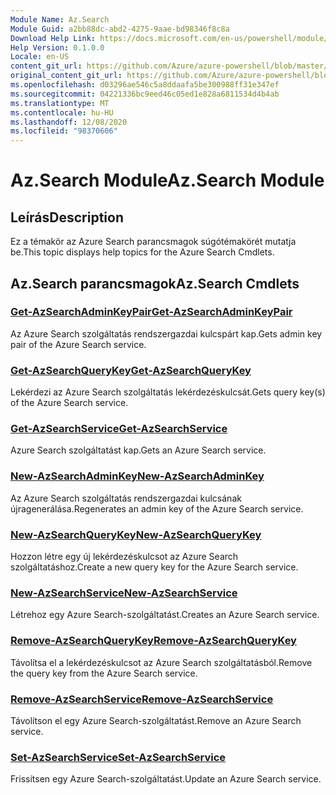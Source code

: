 ```yaml
---
Module Name: Az.Search
Module Guid: a2bb88dc-abd2-4275-9aae-bd98346f8c8a
Download Help Link: https://docs.microsoft.com/en-us/powershell/module/az.search
Help Version: 0.1.0.0
Locale: en-US
content_git_url: https://github.com/Azure/azure-powershell/blob/master/src/Search/Search/help/Az.Search.md
original_content_git_url: https://github.com/Azure/azure-powershell/blob/master/src/Search/Search/help/Az.Search.md
ms.openlocfilehash: d03296ae546c5a8ddaafa5be300988ff31e347ef
ms.sourcegitcommit: 04221336bc9eed46c05ed1e828a6811534d4b4ab
ms.translationtype: MT
ms.contentlocale: hu-HU
ms.lasthandoff: 12/08/2020
ms.locfileid: "98370606"
---
```

# <span data-ttu-id="f2aec-101">Az.Search Module</span><span class="sxs-lookup"><span data-stu-id="f2aec-101">Az.Search Module</span></span>
## <span data-ttu-id="f2aec-102">Leírás</span><span class="sxs-lookup"><span data-stu-id="f2aec-102">Description</span></span>
<span data-ttu-id="f2aec-103">Ez a témakör az Azure Search parancsmagok súgótémakörét mutatja be.</span><span class="sxs-lookup"><span data-stu-id="f2aec-103">This topic displays help topics for the Azure Search Cmdlets.</span></span>

## <span data-ttu-id="f2aec-104">Az.Search parancsmagok</span><span class="sxs-lookup"><span data-stu-id="f2aec-104">Az.Search Cmdlets</span></span>
### [<span data-ttu-id="f2aec-105">Get-AzSearchAdminKeyPair</span><span class="sxs-lookup"><span data-stu-id="f2aec-105">Get-AzSearchAdminKeyPair</span></span>](Get-AzSearchAdminKeyPair.md)
<span data-ttu-id="f2aec-106">Az Azure Search szolgáltatás rendszergazdai kulcspárt kap.</span><span class="sxs-lookup"><span data-stu-id="f2aec-106">Gets admin key pair of the Azure Search service.</span></span>

### [<span data-ttu-id="f2aec-107">Get-AzSearchQueryKey</span><span class="sxs-lookup"><span data-stu-id="f2aec-107">Get-AzSearchQueryKey</span></span>](Get-AzSearchQueryKey.md)
<span data-ttu-id="f2aec-108">Lekérdezi az Azure Search szolgáltatás lekérdezéskulcsát.</span><span class="sxs-lookup"><span data-stu-id="f2aec-108">Gets query key(s) of the Azure Search service.</span></span>

### [<span data-ttu-id="f2aec-109">Get-AzSearchService</span><span class="sxs-lookup"><span data-stu-id="f2aec-109">Get-AzSearchService</span></span>](Get-AzSearchService.md)
<span data-ttu-id="f2aec-110">Azure Search szolgáltatást kap.</span><span class="sxs-lookup"><span data-stu-id="f2aec-110">Gets an Azure Search service.</span></span>

### [<span data-ttu-id="f2aec-111">New-AzSearchAdminKey</span><span class="sxs-lookup"><span data-stu-id="f2aec-111">New-AzSearchAdminKey</span></span>](New-AzSearchAdminKey.md)
<span data-ttu-id="f2aec-112">Az Azure Search szolgáltatás rendszergazdai kulcsának újragenerálása.</span><span class="sxs-lookup"><span data-stu-id="f2aec-112">Regenerates an admin key of the Azure Search service.</span></span>

### [<span data-ttu-id="f2aec-113">New-AzSearchQueryKey</span><span class="sxs-lookup"><span data-stu-id="f2aec-113">New-AzSearchQueryKey</span></span>](New-AzSearchQueryKey.md)
<span data-ttu-id="f2aec-114">Hozzon létre egy új lekérdezéskulcsot az Azure Search szolgáltatáshoz.</span><span class="sxs-lookup"><span data-stu-id="f2aec-114">Create a new query key for the Azure Search service.</span></span>

### [<span data-ttu-id="f2aec-115">New-AzSearchService</span><span class="sxs-lookup"><span data-stu-id="f2aec-115">New-AzSearchService</span></span>](New-AzSearchService.md)
<span data-ttu-id="f2aec-116">Létrehoz egy Azure Search-szolgáltatást.</span><span class="sxs-lookup"><span data-stu-id="f2aec-116">Creates an Azure Search service.</span></span>

### [<span data-ttu-id="f2aec-117">Remove-AzSearchQueryKey</span><span class="sxs-lookup"><span data-stu-id="f2aec-117">Remove-AzSearchQueryKey</span></span>](Remove-AzSearchQueryKey.md)
<span data-ttu-id="f2aec-118">Távolítsa el a lekérdezéskulcsot az Azure Search szolgáltatásból.</span><span class="sxs-lookup"><span data-stu-id="f2aec-118">Remove the query key from the Azure Search service.</span></span>

### [<span data-ttu-id="f2aec-119">Remove-AzSearchService</span><span class="sxs-lookup"><span data-stu-id="f2aec-119">Remove-AzSearchService</span></span>](Remove-AzSearchService.md)
<span data-ttu-id="f2aec-120">Távolítson el egy Azure Search-szolgáltatást.</span><span class="sxs-lookup"><span data-stu-id="f2aec-120">Remove an Azure Search service.</span></span>

### [<span data-ttu-id="f2aec-121">Set-AzSearchService</span><span class="sxs-lookup"><span data-stu-id="f2aec-121">Set-AzSearchService</span></span>](Set-AzSearchService.md)
<span data-ttu-id="f2aec-122">Frissítsen egy Azure Search-szolgáltatást.</span><span class="sxs-lookup"><span data-stu-id="f2aec-122">Update an Azure Search service.</span></span>

